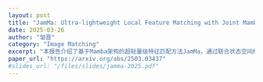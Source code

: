 ```yaml
---
layout: post
title: "JamMa: Ultra-lightweight Local Feature Matching with Joint Mamba"
date: 2025-03-26
author: "邹晋"
category: "Image Matching"
excerpt: "本报告介绍了基于Mamba架构的超轻量级特征匹配方法JamMa，通过联合状态空间模型实现了高效的局部特征匹配。"
paper_url: "https://arxiv.org/abs/2503.03437"
#slides_url: "/files/slides/jamma-2025.pdf"
---
```

